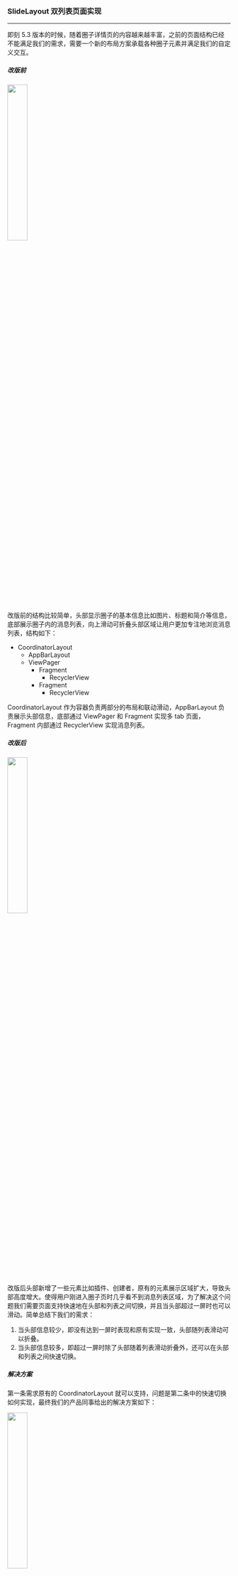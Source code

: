 ### SlideLayout 双列表页面实现

---

即刻 5.3 版本的时候，随着圈子详情页的内容越来越丰富，之前的页面结构已经不能满足我们的需求，需要一个新的布局方案承载各种圈子元素并满足我们的自定义交互。

##### 改版前

<img src="before_topic_detail_screenshot.png" width="30%" />

改版前的结构比较简单，头部显示圈子的基本信息比如图片、标题和简介等信息，底部展示圈子内的消息列表，向上滑动可折叠头部区域让用户更加专注地浏览消息列表，结构如下：

* CoordinatorLayout
  * AppBarLayout
  * ViewPager
    * Fragment
      * RecyclerView
    * Fragment
      * RecyclerView

CoordinatorLayout 作为容器负责两部分的布局和联动滑动，AppBarLayout 负责展示头部信息，底部通过 ViewPager 和 Fragment 实现多 tab 页面，Fragment 内部通过 RecyclerView 实现消息列表。

##### 改版后

<img src="after_topic_detail_screenshot.png" width="30%" />

改版后头部新增了一些元素比如插件、创建者，原有的元素展示区域扩大，导致头部高度增大。使得用户刚进入圈子页时几乎看不到消息列表区域，为了解决这个问题我们需要页面支持快速地在头部和列表之间切换，并且当头部超过一屏时也可以滑动。简单总结下我们的需求：

1. 当头部信息较少，即没有达到一屏时表现和原有实现一致，头部随列表滑动可以折叠。
2. 当头部信息较多，即超过一屏时除了头部随着列表滑动折叠外，还可以在头部和列表之间快速切换。

##### 解决方案

第一条需求原有的 CoordinatorLayout  就可以支持，问题是第二条中的快速切换如何实现，最终我们的产品同事给出的解决方案如下：

<img src="after_topic_detail_header_collapsed_screenshot.png" width="30%" />

从这个截图看上去好像和原来的将头部折叠一样，其实不然。将头部折叠需要先将头部滑到界面外，而这里头部其实没有滑动，列表是盖在头部上面，当想查看头部时再将列表滑下去。

有人可能会说，这和原来的有什么区别，都需要滑动。这种实现的好处主要有三点：

1. 列表只会存在展开和隐藏两种状态，不会存在显示一半的情况，降低头部和列表切换的难度。
2. 当列表滑动几屏后，此时仍然可以将列表滑出展示头部，不需要将列表滑到最顶部在拉出头部。
3. 当头部很长时，头部内容滑动在任何位置都可以滑出列表，不需要将头部滑到最底部。

原有的 CoordinatorLayout 不能满足上述需求，所以我们需要实现一个自定义组件，由于这个组件的主要功能就是将页面底部滑出滑进，所以我们将这个组件命名为 **SlideLayout**。

##### 思路详述

###### 嵌套滚动

不管是原有逻辑还是新增的，都属于一对嵌套组件的联动交互，不难看出需要用到嵌套滚动机制来实现。首先我们简单了解下嵌套滚动的机制：

<img src="nested_scrolling_sequence.png" width="80%" />

图中 Parent 表示实现了 NestedScrollingParent 接口的组件，Child 表示实现了 NestedScrollingChild 接口的组件，Parent 接受 Child 分发的滚动事件，而且他们不直接关联。

###### SlideLayout 结构

<img src="case_refresh_state.png" width="40%" />

如上图在 SlideLayout 中有三个组件：refresh、header 和 slider，它们的含义如下：

1. refresh：当用户下拉刷新页面时 refresh 负责展示加载动画。
2. header：负责页面头部，需要包含实现 NestedScrollingChild 的组件从而向 SlideLayout 分发滚动事件。
3. slider：负责列表区域，也需要包含实现 NestedScrollingChild 的组件，原因同 header。

实现 NestedScrollingChild 的组件有 NestedScrollView、RecyclerView 等，就圈子详情页这个页面来说，NestedScrollView 实现了页面头部，RecyclerView 实现了消息列表。

###### 操作状态

在处理 SlideLayout 中的滚动事件时，我们用一个枚举类型定义了三个状态：

``` kotlin
enum class SlideGesture { SCROLL, SLIDE, REFRESH }
```

* SCROLL

  slider 和 header 处于连接的状态，即 header 的底边连着 slider 的顶边没有重叠。此状态时需要和老版本保持一致，即头部随着列表的滚动而滚动。如下图:

  <img src="case_scroll_state.png" width="40%" />

* SLIDE

  slider 盖在 header 上面，slider 此时有可能展示也有可能隐藏，主要工作是将 slider 滑出或者隐藏。如下图：

  <img src="case_slide_state.png" width="40%" />

* REFRESH

  展示刷新动画，即刷新动画部分高度大于 0。下图只展示了从 Scroll 状态转换而来的情况，其实从 Slide 状态也可以进入 Refresh 状态，和这个类似会在头部上面出现一个刷新动画展示区域，这里就不列出了。

  <img src="case_refresh_state.png" width="40%" />

三个状态的彼此转换关系如下图：

<img src="/Users/zhanglei/blog/android/view/20190718_slidelayout_double_list/state_change_process_1.png" width="50%" />

确认了状态定义后剩下的工作基本就分为两部分：状态识别和滚动处理。

###### 状态识别

根据前面讲的状态定义可得出状态判断逻辑如下：

<img src="state_check_process_1.png" width="50%" />

我们将 Refresh 状态的优先级设为最高，先判断刷新区域的高度是否大于 0 来检查是不是 Refresh 状态。由于 Slide 的定义是 slider 和 header 有重叠，而 slider 在 SlideLayout 中是通过 sliderTop 来表示位置的，所以我们可以通过  sliderTop < headerHeight 来判断是不是 Slide 状态。最后两个条件都不满足的话就是 Scroll 状态了。

###### 滚动处理

针对不同状态，对滚动事件定义了不同的处理规则，从而实现我们需要的交互效果。具体的处理逻辑见下表：

| 横向表示状态，竖向表示滚动类型             | Refresh                                                     | Scroll                                             | Slide                                                 |
| ------------------------------------------ | ----------------------------------------------------------- | -------------------------------------------------- | ----------------------------------------------------- |
| nestedPreScroll (分发者消费之前的滚动事件) | 向上滚动: 消费滚动事件，折叠 刷新动画区域；向下滚动: 不消费 | 向上滚动: 消费滚动事件，折叠头部；向下滚动: 不消费 | 向上滚动: 消费滚动事件，展开 slider；向下滚动: 不消费 |
| nestedScroll (分发者消费之后的滚动事件)    | 向上滚动: 不消费；向下滚动: 消费滚动事件，展开刷新动画区域  | 向上滚动: 不消费；向下滚动: 消费滚动事件，展开头部 | 向上滚动: 不消费；向下滚动: 消费滚动事件，折叠 slider |

横向表示三种状态，竖向表示两种滚动事件类型，组合出六种不同的 case。这里给出的逻辑处理比较简单，实际实现时会遇到很多需要特殊处理的情况，这里就不一一列出了，感兴趣的同学可以查看项目源码，项目地址会在最后给出。

##### 使用实例

我们通过动图来看看最终实现的效果，第一种是头部没超过屏幕的情况：

<img src="case_scroll_state.gif" width="30%" />

然后再看看头部超过屏幕的情况：

<img src="case_slide_state.gif" width="30%" />

页面布局结构如下：

``` xml
<SlideLayout>
    <!-- header -->
    <MinVerticalMarginFrameLayout>
        <androidx.core.widget.NestedScrollView>
            <!-- header content here -->
        </androidx.core.widget.NestedScrollView>
    </MinVerticalMarginFrameLayout>
    <!-- slider -->
    <MinVerticalMarginFrameLayout>
        <LinearLayout>
            <SlideBarLayout>
                <!-- slide bar content here -->
            </SlideBarLayout>
            <androidx.recyclerview.widget.RecyclerView />
        </LinearLayout>
    </MinVerticalMarginFrameLayout>
    <!-- refresh -->
    <RefreshViewLayout/>
</SlideLayout>
```

- MinVerticalMarginFrameLayout：继承自 FrameLayout 实现的一个简单自定义布局组件，目的是在竖直方向设置最小间距。
- SlideBarLayout：参考 AppBarLayout 实现的滑动条组件，我们开源的项目中有源码，感兴趣的同学可以前去查看。
- RefreshViewLayout：用于存放刷新动画组件的容器，可以通过实现 RefreshView 接口创建自定义的刷新动画，并设置给 RefreshViewLayout 的 refreshInterface 来生效。
- 更多的使用方式可以访问 [SlideLayout](https://github.com/ruguoapp/iftech-android-slide-layout) 项目主页查看。

##### 总结

本文介绍了为什么需要 SlideLayout，并简单阐述了设计思路和实现机制。作为嵌套滚动机制的一种具体实现，在开发过程中让我深切感受到这套接口功能的强大，定义虽然简单，但却几乎能实现各种页面联动效果。希望对读者有所启发和帮助。由于本人水平有限，文章或者代码如果有任何问题实属难免，欢迎评论指正或者提 issue。

SlideLayout 项目地址：https://github.com/ruguoapp/iftech-android-slide-layout 如果对具体实现感兴趣可以前去查看，欢迎 **star** 和关注。

参考文章：

* [三级 NestedScroll 嵌套滚动实践](https://zhuanlan.zhihu.com/p/56582475)
* [NestedScrollingParent2](https://developer.android.com/reference/android/support/v4/view/NestedScrollingParent2)
* [NestedScrollingChild2](https://developer.android.com/reference/android/support/v4/view/NestedScrollingChild2)



